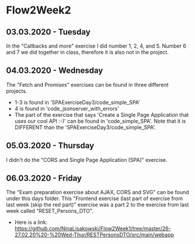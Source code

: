 # Flow2Week2

## 03.03.2020 - Tuesday
In the "Callbacks and more" exercise I did number 1, 2, 4, and 5. Number 6 and 7 we did together in class, therefore it is also not in the project.

## 04.03.2020 - Wednesday
The "Fetch and Promises" exercises can be found in three different projects. 
- 1-3 is found in 'SPAExerciseDay3/code_simple_SPA'
- 4 is found in 'code_jsonserver_with_errors'
- The part of the exercise that says 'Create a Single Page Application that uses our cool API :-)' can be found in 'code_simple_SPA'. Note that it is DIFFERENT than the 'SPAExerciseDay3/code_simple_SPA'.

## 05.03.2020 - Thursday
I didn't do the "CORS and Single Page Application (SPA)" exercise.

## 06.03.2020 - Friday
The "Exam preparation exercise about AJAX, CORS and SVG" can be found under this days folder.
This "Frontend exercise (last part of exercise from last week (skip the red part)" exercise was a part 2 to the exercise from last week called "RESET_Persons_DTO". 
- Here is a link: https://github.com/NinaLisakowski/Flow2Week1/tree/master/26-27.02.20%20-%20Wed-Thur/RESTPersonsDTO/src/main/webapp
